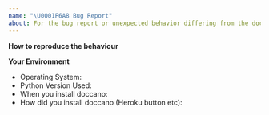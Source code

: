 ```yaml
---
name: "\U0001F6A8 Bug Report"
about: For the bug report or unexpected behavior differing from the docs
---
```


**How to reproduce the behaviour**
<!-- Before submitting an issue, make sure to check the docs and closed issues and FAQ to see if any of the solutions work for you. https://github.com/chakki-works/doccano/wiki/Frequently-Asked-Questions -->

<!-- Include a code example or the steps that led to the problem. Please try to be as specific as possible. -->

**Your Environment**
<!-- Include details of your environment.-->
*   Operating System:
*   Python Version Used:
*   When you install doccano:
*   How did you install doccano (Heroku button etc):
